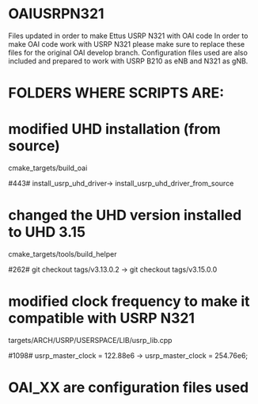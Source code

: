 # OAIUSRPN321
Files updated in order to make Ettus USRP N321 with OAI code
In order to make OAI code work with USRP N321 please make sure to replace these files for the original OAI develop branch. Configuration files used are also included and prepared to work with USRP B210 as eNB and N321 as gNB.
# FOLDERS WHERE SCRIPTS ARE:

# modified UHD installation (from source) 
cmake_targets/build_oai

#443# install_usrp_uhd_driver-> install_usrp_uhd_driver_from_source

# changed the UHD version installed to UHD 3.15
cmake_targets/tools/build_helper

#262# git checkout tags/v3.13.0.2 -> git checkout tags/v3.15.0.0

# modified clock frequency to make it compatible with USRP N321
targets/ARCH/USRP/USERSPACE/LIB/usrp_lib.cpp

#1098# usrp_master_clock = 122.88e6 -> usrp_master_clock = 254.76e6;

# OAI_XX are configuration files used
